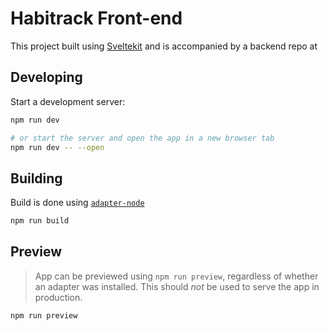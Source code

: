 # Habitrack Front-end

This project built using [Sveltekit](http://kit.svelte.dev/) and is accompanied by a backend repo at
[]()

## Developing

Start a development server:

```bash
npm run dev

# or start the server and open the app in a new browser tab
npm run dev -- --open
```

## Building

Build is done using [`adapter-node`](https://github.com/sveltejs/kit/tree/master/packages/adapter-node) 

```bash
npm run build
```

## Preview
> App can be previewed using `npm run preview`, regardless of whether an adapter was installed. This should _not_ be used to serve the app in production.

```bash
npm run preview
```